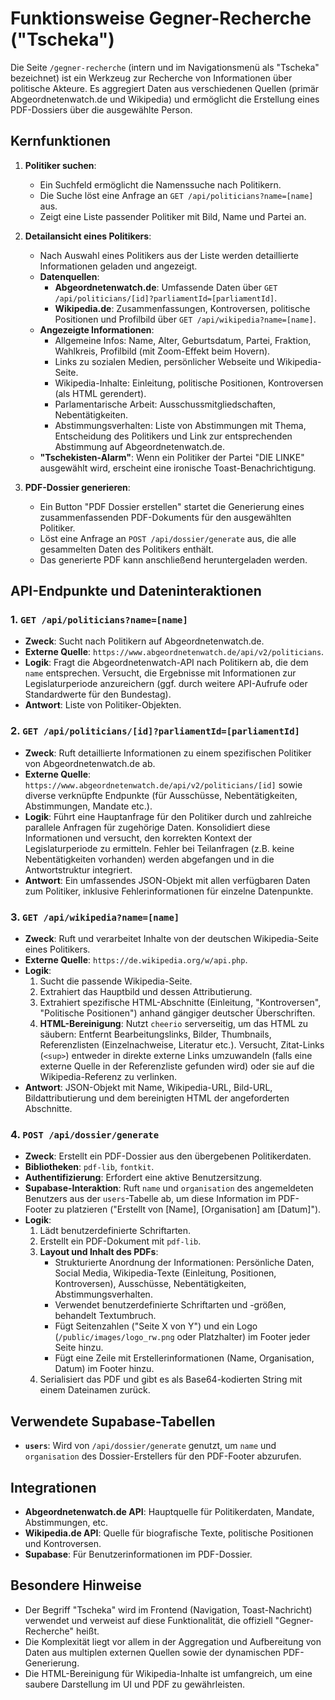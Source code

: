 # Funktionsweise Gegner-Recherche ("Tscheka")

Die Seite `/gegner-recherche` (intern und im Navigationsmenü als "Tscheka" bezeichnet) ist ein Werkzeug zur Recherche von Informationen über politische Akteure. Es aggregiert Daten aus verschiedenen Quellen (primär Abgeordnetenwatch.de und Wikipedia) und ermöglicht die Erstellung eines PDF-Dossiers über die ausgewählte Person.

## Kernfunktionen

1.  **Politiker suchen**:
    *   Ein Suchfeld ermöglicht die Namenssuche nach Politikern.
    *   Die Suche löst eine Anfrage an `GET /api/politicians?name=[name]` aus.
    *   Zeigt eine Liste passender Politiker mit Bild, Name und Partei an.

2.  **Detailansicht eines Politikers**:
    *   Nach Auswahl eines Politikers aus der Liste werden detaillierte Informationen geladen und angezeigt.
    *   **Datenquellen**:
        *   **Abgeordnetenwatch.de**: Umfassende Daten über `GET /api/politicians/[id]?parliamentId=[parliamentId]`.
        *   **Wikipedia.de**: Zusammenfassungen, Kontroversen, politische Positionen und Profilbild über `GET /api/wikipedia?name=[name]`.
    *   **Angezeigte Informationen**:
        *   Allgemeine Infos: Name, Alter, Geburtsdatum, Partei, Fraktion, Wahlkreis, Profilbild (mit Zoom-Effekt beim Hovern).
        *   Links zu sozialen Medien, persönlicher Webseite und Wikipedia-Seite.
        *   Wikipedia-Inhalte: Einleitung, politische Positionen, Kontroversen (als HTML gerendert).
        *   Parlamentarische Arbeit: Ausschussmitgliedschaften, Nebentätigkeiten.
        *   Abstimmungsverhalten: Liste von Abstimmungen mit Thema, Entscheidung des Politikers und Link zur entsprechenden Abstimmung auf Abgeordnetenwatch.de.
    *   **"Tschekisten-Alarm"**: Wenn ein Politiker der Partei "DIE LINKE" ausgewählt wird, erscheint eine ironische Toast-Benachrichtigung.

3.  **PDF-Dossier generieren**:
    *   Ein Button "PDF Dossier erstellen" startet die Generierung eines zusammenfassenden PDF-Dokuments für den ausgewählten Politiker.
    *   Löst eine Anfrage an `POST /api/dossier/generate` aus, die alle gesammelten Daten des Politikers enthält.
    *   Das generierte PDF kann anschließend heruntergeladen werden.

## API-Endpunkte und Dateninteraktionen

### 1. `GET /api/politicians?name=[name]`
-   **Zweck**: Sucht nach Politikern auf Abgeordnetenwatch.de.
-   **Externe Quelle**: `https://www.abgeordnetenwatch.de/api/v2/politicians`.
-   **Logik**: Fragt die Abgeordnetenwatch-API nach Politikern ab, die dem `name` entsprechen. Versucht, die Ergebnisse mit Informationen zur Legislaturperiode anzureichern (ggf. durch weitere API-Aufrufe oder Standardwerte für den Bundestag).
-   **Antwort**: Liste von Politiker-Objekten.

### 2. `GET /api/politicians/[id]?parliamentId=[parliamentId]`
-   **Zweck**: Ruft detaillierte Informationen zu einem spezifischen Politiker von Abgeordnetenwatch.de ab.
-   **Externe Quelle**: `https://www.abgeordnetenwatch.de/api/v2/politicians/[id]` sowie diverse verknüpfte Endpunkte (für Ausschüsse, Nebentätigkeiten, Abstimmungen, Mandate etc.).
-   **Logik**: Führt eine Hauptanfrage für den Politiker durch und zahlreiche parallele Anfragen für zugehörige Daten. Konsolidiert diese Informationen und versucht, den korrekten Kontext der Legislaturperiode zu ermitteln. Fehler bei Teilanfragen (z.B. keine Nebentätigkeiten vorhanden) werden abgefangen und in die Antwortstruktur integriert.
-   **Antwort**: Ein umfassendes JSON-Objekt mit allen verfügbaren Daten zum Politiker, inklusive Fehlerinformationen für einzelne Datenpunkte.

### 3. `GET /api/wikipedia?name=[name]`
-   **Zweck**: Ruft und verarbeitet Inhalte von der deutschen Wikipedia-Seite eines Politikers.
-   **Externe Quelle**: `https://de.wikipedia.org/w/api.php`.
-   **Logik**:
    1.  Sucht die passende Wikipedia-Seite.
    2.  Extrahiert das Hauptbild und dessen Attributierung.
    3.  Extrahiert spezifische HTML-Abschnitte (Einleitung, "Kontroversen", "Politische Positionen") anhand gängiger deutscher Überschriften.
    4.  **HTML-Bereinigung**: Nutzt `cheerio` serverseitig, um das HTML zu säubern: Entfernt Bearbeitungslinks, Bilder, Thumbnails, Referenzlisten (Einzelnachweise, Literatur etc.). Versucht, Zitat-Links (`<sup>`) entweder in direkte externe Links umzuwandeln (falls eine externe Quelle in der Referenzliste gefunden wird) oder sie auf die Wikipedia-Referenz zu verlinken.
-   **Antwort**: JSON-Objekt mit Name, Wikipedia-URL, Bild-URL, Bildattributierung und dem bereinigten HTML der angeforderten Abschnitte.

### 4. `POST /api/dossier/generate`
-   **Zweck**: Erstellt ein PDF-Dossier aus den übergebenen Politikerdaten.
-   **Bibliotheken**: `pdf-lib`, `fontkit`.
-   **Authentifizierung**: Erfordert eine aktive Benutzersitzung.
-   **Supabase-Interaktion**: Ruft `name` und `organisation` des angemeldeten Benutzers aus der `users`-Tabelle ab, um diese Information im PDF-Footer zu platzieren ("Erstellt von [Name], [Organisation] am [Datum]").
-   **Logik**:
    1.  Lädt benutzerdefinierte Schriftarten.
    2.  Erstellt ein PDF-Dokument mit `pdf-lib`.
    3.  **Layout und Inhalt des PDFs**:
        *   Strukturierte Anordnung der Informationen: Persönliche Daten, Social Media, Wikipedia-Texte (Einleitung, Positionen, Kontroversen), Ausschüsse, Nebentätigkeiten, Abstimmungsverhalten.
        *   Verwendet benutzerdefinierte Schriftarten und -größen, behandelt Textumbruch.
        *   Fügt Seitenzahlen ("Seite X von Y") und ein Logo (`/public/images/logo_rw.png` oder Platzhalter) im Footer jeder Seite hinzu.
        *   Fügt eine Zeile mit Erstellerinformationen (Name, Organisation, Datum) im Footer hinzu.
    4.  Serialisiert das PDF und gibt es als Base64-kodierten String mit einem Dateinamen zurück.

## Verwendete Supabase-Tabellen

-   **`users`**: Wird von `/api/dossier/generate` genutzt, um `name` und `organisation` des Dossier-Erstellers für den PDF-Footer abzurufen.

## Integrationen

-   **Abgeordnetenwatch.de API**: Hauptquelle für Politikerdaten, Mandate, Abstimmungen, etc.
-   **Wikipedia.de API**: Quelle für biografische Texte, politische Positionen und Kontroversen.
-   **Supabase**: Für Benutzerinformationen im PDF-Dossier.

## Besondere Hinweise

-   Der Begriff "Tscheka" wird im Frontend (Navigation, Toast-Nachricht) verwendet und verweist auf diese Funktionalität, die offiziell "Gegner-Recherche" heißt.
-   Die Komplexität liegt vor allem in der Aggregation und Aufbereitung von Daten aus multiplen externen Quellen sowie der dynamischen PDF-Generierung.
-   Die HTML-Bereinigung für Wikipedia-Inhalte ist umfangreich, um eine saubere Darstellung im UI und PDF zu gewährleisten. 